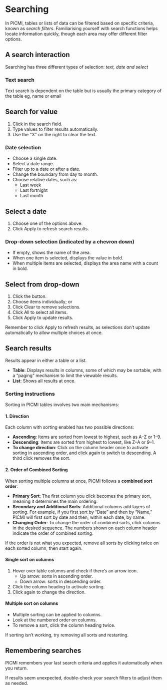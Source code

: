 # Searching

In PICMI, tables or lists of data can be filtered based on specific criteria, known as *search filters*. Familiarising yourself with search functions helps locate information quickly, though each area may offer different filter options.

## A search interaction

Searching has three different types of selection: _text, date and select_

### Text search 

Text search is dependent on the table  but is usually the primary category of the table eg, name or email

<instructions>

## Search for value

1. Click in the search field.
2. Type values to filter results automatically.
3. Use the "X" on the right to clear the text.

</instructions>

### Date selection
  * Choose a single date.
  * Select a date range.
  * Filter up to a date or after a date.
  * Change the boundary from day to month.
  * Choose relative dates, such as:
      * Last week
      * Last fortnight
      * Last month

<instructions>

## Select a date

1. Choose one of the options above.
2. Click Apply to refresh search results.

</instructions>

### Drop-down selection (indicated by a chevron down)

* If empty, shows the name of the area.
* When one item is selected, displays the value in bold.
* When multiple items are selected, displays the area name with a count in bold.

<instructions>

## Select from drop-down

1. Click the button.
2. Choose items individually; or
3. Click Clear to remove selections.
4. Click All to select all items.
5. Click Apply to update results.

</instructions>

<prompt>

Remember to click Apply to refresh results, as selections don’t update automatically to allow multiple choices at once.

</prompt>

## Search results

Results appear in either a table or a list.

* **Table**: Displays results in columns, some of which may be sortable, with a “paging” mechanism to limit the viewable results.
* **List**: Shows all results at once.

<explanation>

### Sorting instructions

Sorting in PICMI tables involves two main mechanisms:

#### 1. Direction

Each column with sorting enabled has two possible directions:
- **Ascending**: Items are sorted from lowest to highest, such as A–Z or 1–9.
- **Descending**: Items are sorted from highest to lowest, like Z–A or 9–1.
- **To change direction**: Click on the column header once to activate sorting in ascending order, and click again to switch to descending. A third click removes the sort.

#### 2. Order of Combined Sorting

When sorting multiple columns at once, PICMI follows a **combined sort order**:
- **Primary Sort**: The first column you click becomes the primary sort, meaning it determines the main ordering.
- **Secondary and Additional Sorts**: Additional columns add layers of sorting. For example, if you first sort by “Date” and then by “Name,” PICMI will first sort by date and then, within each date, by name.
- **Changing Order**: To change the order of combined sorts, click columns in the desired sequence. The numbers shown on each column header indicate the order of combined sorting.

<prompt>

If the order is not what you expected, remove all sorts by clicking twice on each sorted column, then start again.

</prompt>

</explanation>

<instructions>

#### Single sort on columns

1. Hover over table columns and check if there’s an arrow icon.
    * Up arrow: sorts in ascending order.
    * Down arrow: sorts in descending order.
2. Click the column heading to activate sorting.
3. Click again to change the direction.

#### Multiple sort on columns

* Multiple sorting can be applied to columns.
* Look at the numbered order on columns.
* To remove a sort, click the column heading twice.

<prompt>

 If sorting isn’t working, try removing all sorts and restarting.

</prompt>

</instructions>

## Remembering searches

PICMI remembers your last search criteria and applies it automatically when you return.

<prompt>

If results seem unexpected, double-check your search filters to adjust them as needed.

</prompt>
